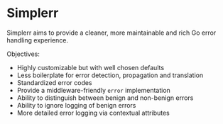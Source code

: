 # Simplerr

Simplerr aims to provide a cleaner, more maintainable and rich Go error handling experience. 

Objectives:
- Highly customizable but with well chosen defaults
- Less boilerplate for error detection, propagation and translation 
- Standardized error codes
- Provide a middleware-friendly `error` implementation 
- Ability to distinguish between benign and non-benign errors
- Ability to ignore logging of benign errors
- More detailed error logging via contextual attributes
